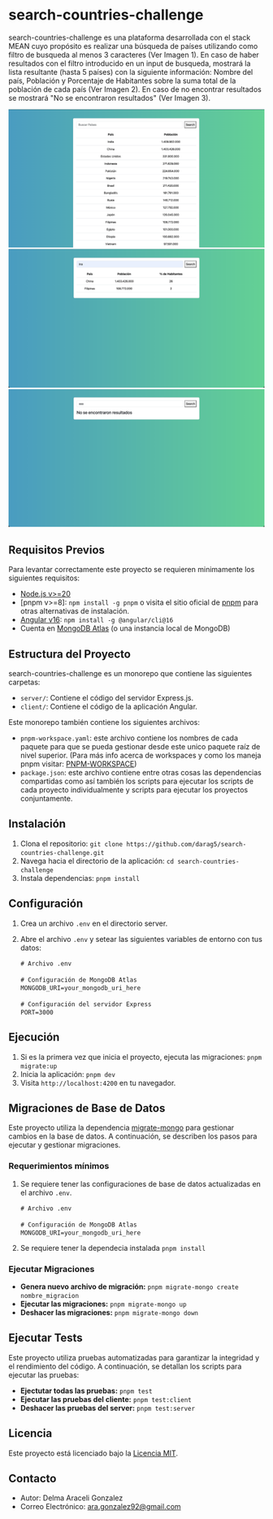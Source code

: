 # search-countries-challenge

search-countries-challenge es una plataforma desarrollada con el stack MEAN cuyo propósito es realizar una búsqueda de países utilizando como filtro de busqueda al menos 3 caracteres (Ver Imagen 1). En caso de haber resultados con el filtro introducido en un input de busqueda, mostrará la lista resultante (hasta 5 países) con la siguiente información: Nombre del país, Población y Porcentaje de Habitantes sobre la suma total de la población de cada país (Ver Imagen 2). En caso de no encontrar resultados se mostrará "No se encontraron resultados" (Ver Imagen 3).

![Imagen 1](./screenshots/all-countries.png)
![Imagen 2](./screenshots/filtered-countries.png)
![Imagen 3](./screenshots/no-results.png)

## Requisitos Previos

Para levantar correctamente este proyecto se requieren minimamente los siguientes requisitos:

- [Node.js v>=20](https://nodejs.org/)
- [pnpm v>=8]: `npm install -g pnpm` o visita el sitio oficial de [pnpm](https://pnpm.io/) para otras alternativas de instalación.
- [Angular v16](https://v16.angular.io/guide/setup-local#install-the-angular-cli): `npm install -g @angular/cli@16`
- Cuenta en [MongoDB Atlas](https://www.mongodb.com/cloud/atlas) (o una instancia local de MongoDB)

## Estructura del Proyecto

search-countries-challenge es un monorepo que contiene las siguientes carpetas:

- `server/`: Contiene el código del servidor Express.js.
- `client/`: Contiene el código de la aplicación Angular.

Este monorepo también contiene los siguientes archivos:

- `pnpm-workspace.yaml`: este archivo contiene los nombres de cada paquete para que se pueda gestionar desde este unico paquete raíz de nivel superior.
  (Para más info acerca de workspaces y como los maneja pnpm visitar: [PNPM-WORKSPACE](https://pnpm.io/es/workspaces))
- `package.json`: este archivo contiene entre otras cosas las dependencias compartidas como así también los scripts para ejecutar los scripts de cada proyecto individualmente y scripts para ejecutar los proyectos conjuntamente.

## Instalación

1. Clona el repositorio: `git clone https://github.com/darag5/search-countries-challenge.git`
2. Navega hacia el directorio de la aplicación: `cd search-countries-challenge`
3. Instala dependencias: `pnpm install`

## Configuración

1. Crea un archivo `.env` en el directorio server.
2. Abre el archivo `.env` y setear las siguientes variables de entorno con tus datos:

   ```env
   # Archivo .env

   # Configuración de MongoDB Atlas
   MONGODB_URI=your_mongodb_uri_here

   # Configuración del servidor Express
   PORT=3000
   ```

## Ejecución

1. Si es la primera vez que inicia el proyecto, ejecuta las migraciones: `pnpm migrate:up`
2. Inicia la aplicación: `pnpm dev`
3. Visita `http://localhost:4200` en tu navegador.

## Migraciones de Base de Datos

Este proyecto utiliza la dependencia [migrate-mongo](https://www.npmjs.com/package/migrate-mongo) para gestionar cambios en la base de datos. A continuación, se describen los pasos para ejecutar y gestionar migraciones.

### Requerimientos mínimos

1. Se requiere tener las configuraciones de base de datos actualizadas en el archivo `.env`.

   ```env
   # Archivo .env

   # Configuración de MongoDB Atlas
   MONGODB_URI=your_mongodb_uri_here

   ```

2. Se requiere tener la dependecia instalada
   `pnpm install`

### Ejecutar Migraciones

- **Genera nuevo archivo de migración:** `pnpm migrate-mongo create nombre_migracion`
- **Ejecutar las migraciones:** `pnpm migrate-mongo up`
- **Deshacer las migraciones:** `pnpm migrate-mongo down`

## Ejecutar Tests

Este proyecto utiliza pruebas automatizadas para garantizar la integridad y el rendimiento del código. A continuación, se detallan los scripts para ejecutar las pruebas:

- **Ejectutar todas las pruebas:** `pnpm test`
- **Ejecutar las pruebas del cliente:** `pnpm test:client`
- **Deshacer las pruebas del server:** `pnpm test:server`

## Licencia

Este proyecto está licenciado bajo la [Licencia MIT](LICENSE).

## Contacto

- Autor: Delma Araceli Gonzalez
- Correo Electrónico: ara.gonzalez92@gmail.com
